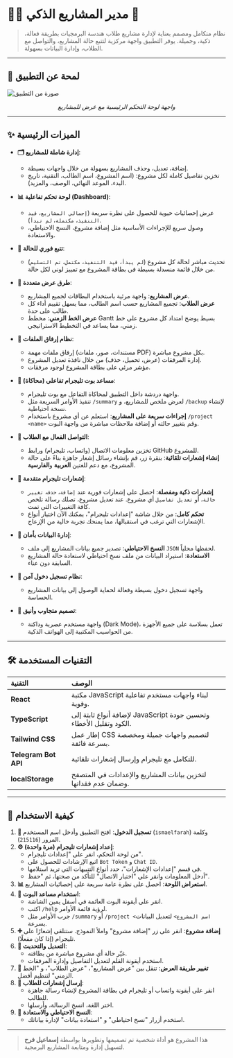 # 👨‍💻 مدير المشاريع الذكي 🚀

> نظام متكامل ومصمم بعناية لإدارة مشاريع طلاب هندسة البرمجيات بطريقة فعالة، ذكية، وجميلة. يوفر التطبيق واجهة مركزية لتتبع حالة المشاريع، والتواصل مع الطلاب، وإدارة البيانات بسهولة.

---

## 🎨 لمحة عن التطبيق

![صورة من التطبيق](https://i.imgur.com/gKj8b7g.png)
*<p align="center">واجهة لوحة التحكم الرئيسية مع عرض للمشاريع</p>*

---

## ✨ الميزات الرئيسية

- **🗂️ إدارة شاملة للمشاريع**:
  - إضافة، تعديل، وحذف المشاريع بسهولة من خلال واجهات بسيطة.
  - تخزين تفاصيل كاملة لكل مشروع: (اسم المشروع، اسم الطالب، التقنية، تاريخ البدء، الموعد النهائي، الوصف، والمزيد).

- **📊 لوحة تحكم تفاعلية (Dashboard)**:
  - عرض إحصائيات حيوية للحصول على نظرة سريعة (`إجمالي المشاريع`، `قيد التنفيذ`، `مكتملة`، `لم تبدأ`).
  - وصول سريع للإجراءات الأساسية مثل إضافة مشروع، النسخ الاحتياطي، والاستعادة.

- **🔄 تتبع فوري للحالة**:
  - تحديث مباشر لحالة كل مشروع (`لم يبدأ`، `قيد التنفيذ`، `مكتمل`، `تم التسليم`) من خلال قائمة منسدلة بسيطة في بطاقة المشروع مع تمييز لوني لكل حالة.

- **👀 طرق عرض متعددة**:
  - **عرض المشاريع**: واجهة مرئية باستخدام البطاقات لجميع المشاريع.
  - **عرض الطلاب**: تجميع المشاريع حسب اسم الطالب، مما يسهل تقييم أداء كل طالب على حدة.
  - **عرض الخط الزمني**: مخطط Gantt بسيط يوضح امتداد كل مشروع على خط زمني، مما يساعد في التخطيط الاستراتيجي.
  
- **📎 نظام إرفاق الملفات**:
  - إرفاق ملفات مهمة (مستندات، صور، ملفات PDF) بكل مشروع مباشرة.
  - إدارة المرفقات (عرض، تحميل، حذف) من خلال نافذة تعديل المشروع.
  - مؤشر مرئي على بطاقة المشروع لوجود مرفقات.

- **🤖 مساعد بوت تليجرام تفاعلي (محاكاة)**:
  - واجهة دردشة داخل التطبيق لمحاكاة التفاعل مع بوت تليجرام.
  - تنفيذ الأوامر السريعة مثل `/summary` لعرض ملخص للمشاريع، و `/backup` لإنشاء نسخة احتياطية.
  - **إجراءات سريعة على المشاريع**: استعلم عن أي مشروع باستخدام `/project <name>` وقم بتغيير حالته أو إضافة ملاحظات مباشرة من واجهة البوت.

- **💬 التواصل الفعال مع الطلاب**:
  - تخزين معلومات الاتصال (واتساب، تليجرام) ورابط GitHub للمشروع.
  - **إنشاء إشعارات تلقائية**: بنقرة زر، قم بإنشاء رسائل إشعار جاهزة بناءً على حالة المشروع، مع دعم للغتين **العربية** و**الفارسية**.
  
- **🔔 إشعارات تليجرام متقدمة**:
  - **إشعارات ذكية ومفصلة**: احصل على إشعارات فورية عند `إضافة`، `حذف`، `تغيير حالة`، أو `تعديل تفاصيل` أي مشروع. عند تعديل مشروع، تصلك رسالة تلخص كافة التغييرات التي تمت.
  - **تحكم كامل**: من خلال شاشة "إعدادات تليجرام"، يمكنك الآن اختيار أنواع الإشعارات التي ترغب في استقبالها، مما يمنحك تجربة خالية من الإزعاج.

- **💾 إدارة البيانات بأمان**:
  - **النسخ الاحتياطي**: تصدير جميع بيانات المشاريع إلى ملف `JSON` لحفظها محلياً.
  - **الاستعادة**: استيراد البيانات من ملف نسخ احتياطي لاستعادة حالة المشاريع السابقة دون عناء.

- **🔐 نظام تسجيل دخول آمن**:
  - واجهة تسجيل دخول بسيطة وفعالة لحماية الوصول إلى بيانات المشاريع الحساسة.

- **📱 تصميم متجاوب وأنيق**:
  - واجهة مستخدم عصرية وداكنة (Dark Mode)، تعمل بسلاسة على جميع الأجهزة من الحواسيب المكتبية إلى الهواتف الذكية.

---

## 🛠️ التقنيات المستخدمة

| التقنية | الوصف |
| :--- | :--- |
| **React** | مكتبة JavaScript لبناء واجهات مستخدم تفاعلية وقوية. |
| **TypeScript** | لإضافة أنواع ثابتة إلى JavaScript وتحسين جودة الكود وتقليل الأخطاء. |
| **Tailwind CSS** | إطار عمل CSS لتصميم واجهات جميلة ومخصصة بسرعة فائقة. |
| **Telegram Bot API** | للتكامل مع تليجرام وإرسال إشعارات تلقائية. |
| **localStorage** | لتخزين بيانات المشاريع والإعدادات في المتصفح وضمان عدم فقدانها. |

---

## 🚀 كيفية الاستخدام

1.  **🔑 تسجيل الدخول**: افتح التطبيق وأدخل اسم المستخدم (`ismaelfarah`) وكلمة المرور (`215116`).
2.  **⚙️ إعداد إشعارات تليجرام (مرة واحدة)**:
    - من لوحة التحكم، انقر على "إعدادات تليجرام".
    - اتبع الإرشادات للحصول على `Bot Token` و `Chat ID`.
    - في قسم "إعدادات الإشعارات"، حدد أنواع التنبيهات التي تريد استلامها.
    - أدخل المعلومات وانقر على "اختبار الاتصال" للتأكد من صحتها، ثم "حفظ".
3.  **📊 استعراض اللوحة**: احصل على نظرة عامة سريعة على إحصائيات المشاريع.
4.  **🤖 استخدام مساعد البوت**:
    - انقر على أيقونة البوت العائمة في أسفل يمين الشاشة.
    - اكتب `/help` لرؤية قائمة الأوامر.
    - جرب الأوامر مثل `/summary` أو `/project <اسم المشروع>` لتعديل البيانات بسرعة.
5.  **➕ إضافة مشروع**: انقر على زر "إضافة مشروع" واملأ النموذج. ستتلقى إشعارًا على تليجرام (إذا كان مفعلًا).
6.  **📝 التعديل والتحديث**:
    - غيّر حالة أي مشروع مباشرة من بطاقته.
    - استخدم أيقونة القلم لتعديل التفاصيل وإدارة المرفقات.
7.  **🔄 تغيير طريقة العرض**: تنقل بين "عرض المشاريع"، "عرض الطلاب"، و "الخط الزمني" لتنظيم أفضل.
8.  **📲 إرسال إشعارات للطلاب**:
    - انقر على أيقونة واتساب أو تليجرام في بطاقة المشروع لإنشاء رسالة جاهزة للطالب.
    - اختر اللغة، انسخ الرسالة، وأرسلها.
9.  **💾 النسخ الاحتياطي والاستعادة**:
    - استخدم أزرار "نسخ احتياطي" و "استعادة بيانات" لإدارة بياناتك.

---

> هذا المشروع هو أداة شخصية تم تصميمها وتطويرها بواسطة **إسماعيل فرح** لتسهيل إدارة ومتابعة المشاريع البرمجية.